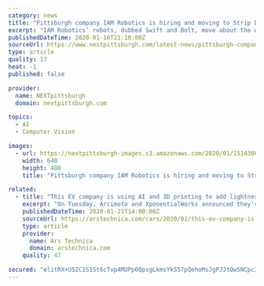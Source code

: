 ```yaml
---
category: news
title: "Pittsburgh company IAM Robotics is hiring and moving to Strip District’s Robotics Row"
excerpt: "IAM Robotics’ robots, dubbed Swift and Bolt, move about the warehouse floor completely on their own. “We have the only robots that can drive around a warehouse and pick up items off of a shelf by themselves, using computer vision and their own ability to see,” says IAM Robotics founder Tom Galluzzo. The robots then add those items to a ..."
publishedDateTime: 2020-01-16T21:10:00Z
sourceUrl: https://www.nextpittsburgh.com/latest-news/pittsburgh-company-iam-robotics-is-hiring-and-moving-to-strip-districts-robotics-row/
type: article
quality: 17
heat: -1
published: false

provider:
  name: NEXTpittsburgh
  domain: nextpittsburgh.com

topics:
  - AI
  - Computer Vision

images:
  - url: https://nextpittsburgh-images.s3.amazonaws.com/2020/01/15143003/unnamed-1-640x480.jpg
    width: 640
    height: 480
    title: "Pittsburgh company IAM Robotics is hiring and moving to Strip District’s Robotics Row"

related:
  - title: "This EV company is using AI and 3D printing to add lightness"
    excerpt: "On Tuesday, Arcimoto and XponentialWorks announced they've been working together on a project that should make future FUVs even more efficient, thanks to lightweight suspension parts created using AI generative design and 3D printing. \"Our mission to rightsize the footprint of daily mobility means a continued commitment to optimizing not just ..."
    publishedDateTime: 2020-01-21T14:00:00Z
    sourceUrl: https://arstechnica.com/cars/2020/01/this-ev-company-is-using-ai-and-3d-printing-to-add-lightness/
    type: article
    provider:
      name: Ars Technica
      domain: arstechnica.com
    quality: 47

secured: "elitRX+U52C1S1St6cTvp4MUPp6QpsgLkmsYkS57pQehoMsJgPJJtQw5NCpc3jlKFxAta5vMNwYyeW7B/J2DKxMB586J0ih7lr9uGtKFIL8JsB8g2zkr2yylyXo0GXqD7RD8WszAvjG0qjIlPUgzjHJK+S9bJ/z7kuaujfWLNlwI5TByM47Kt4QCYWYUmUF8ptb3o5nWFehwmlpu4+LbjQrIHTdZjlIceDWeXoX03zYz9DwbWNcaLzy7To+ZSq5UMEpCvNpXsQeczmD2wUBFnzn5iaK9loEcSJ5Rig3jfxztwhBhHfvnPFrRWEQ11Tv1mBJszhcHhU1D8W3mxvH0NC8cA0/3+EaQArxgN+OpWl+HfwMK6CB+rs6i5bdvZc2GxfFUXNVkncxr+xhvc9LlRi2d1HsgMahBZJHVi6giu+pZlcKzvijPM6KsyFvEtkSQNZn36sg1zpCj2fJAHomrQg==;+9K4eRttcw5yz7NBvQZuJQ=="
---
```


